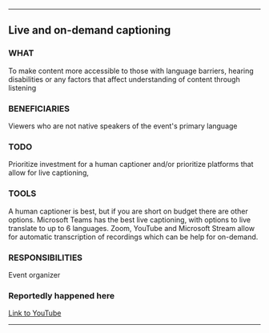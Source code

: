 -----

## Live and on-demand captioning
### WHAT 
To make content more accessible to those with language barriers, hearing disabilities or any factors that affect understanding of content through listening
### BENEFICIARIES
Viewers who are not native speakers of the event's primary language
### TODO
Prioritize investment for a human captioner and/or prioritize platforms that allow for live captioning,
### TOOLS
A human captioner is best, but if you are short on budget there are other options. Microsoft Teams has the best live captioning, with options to live translate to up to 6 languages. Zoom, YouTube and Microsoft Stream allow for automatic transcription of recordings which can be help for on-demand.
### RESPONSIBILITIES
Event organizer

### Reportedly happened here
[Link to YouTube](https://www.youtube.com/playlist?list=PLbWhpxBHr6BVsZDbAcuJd6njEC1c5GjaB)

------ 
